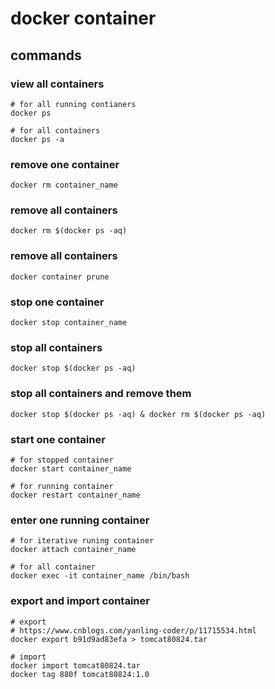 
# docker container

## commands

### view all containers
```
# for all running contianers
docker ps

# for all containers
docker ps -a
```

### remove one container
```
docker rm container_name
```

### remove all containers
```
docker rm $(docker ps -aq)
```

### remove all containers
```
docker container prune
```

### stop one container
```
docker stop container_name
```

### stop all containers
```
docker stop $(docker ps -aq)
```

### stop all containers and remove them
```
docker stop $(docker ps -aq) & docker rm $(docker ps -aq)
```

### start one container
```
# for stopped container
docker start container_name

# for running container
docker restart container_name
```

### enter one running container
```
# for iterative runing container
docker attach container_name

# for all container
docker exec -it container_name /bin/bash
```

### export and import container
```
# export
# https://www.cnblogs.com/yanling-coder/p/11715534.html
docker export b91d9ad83efa > tomcat80824.tar

# import
docker import tomcat80824.tar
docker tag 880f tomcat80824:1.0
```



